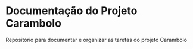 # Documentação do Projeto Carambolo

Repositório para documentar e organizar as tarefas do projeto Carambolo
